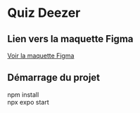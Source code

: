 # Quiz Deezer

## Lien vers la maquette Figma
[Voir la maquette Figma](https://www.figma.com/design/sQCTXwNNks4P69DG8EzF7V/Quiz-Deezer?node-id=6036%3A164056&t=Ccb0r2lCLsbpGKqT-1)

## Démarrage du projet
npm install\
npx expo start
 

